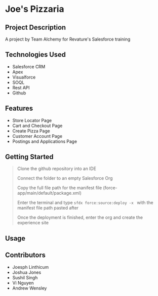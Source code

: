 # Joe's Pizzaria

## Project Description

A project by Team Alchemy for Revature's Salesforce training

## Technologies Used

* Salesforce CRM
* Apex
* Visualforce
* SOQL
* Rest API
* Github

## Features

* Store Locator Page
* Cart and Checkout Page
* Create Pizza Page
* Customer Account Page
* Postings and Applications Page

## Getting Started

> Clone the github repository into an IDE
> 
> Connect the folder to an empty Salesforce Org
> 
> Copy the full file path for the manifest file (force-app/main/default/package.xml)
> 
> Enter the terminal and type `sfdx force:source:deploy -x ` with the manifest file path pasted after
> 
> Once the deployment is finished, enter the org and create the experience site

## Usage

## Contributors

* Joesph Linthicum
* Joshua Jones
* Sushil Singh
* Vi Nguyen
* Andrew Wensley
